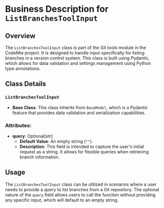 # Business Description for `ListBranchesToolInput`

## Overview
The `ListBranchesToolInput` class is part of the Git tools module in the CodeMie project. It is designed to handle input specifically for listing branches in a version control system. This class is built using Pydantic, which allows for data validation and settings management using Python type annotations.

## Class Details
### `ListBranchesToolInput`
- **Base Class**: This class inherits from `BaseModel`, which is a Pydantic feature that provides data validation and serialization capabilities.

### Attributes:
- **query**: Optional[str]
  - **Default Value**: An empty string (`""`).  
  - **Description**: This field is intended to capture the user's initial request as a string. It allows for flexible queries when retrieving branch information.

## Usage
The `ListBranchesToolInput` class can be utilized in scenarios where a user needs to provide a query to list branches from a Git repository. The optional nature of the `query` field allows users to call the function without providing any specific input, which will default to an empty string.